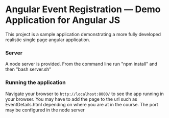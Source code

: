 # Angular Event Registration — Demo Application for Angular JS

This project is a sample application demonstrating a more fully developed realistic single page
angular application.

### Server

A node server is provided. From the command line run "npm install" and then "bash server.sh"

### Running the application

Navigate your browser to `http://localhost:8000/` to see the app running in your browser. You may have to add the page to the url such as EventDetails.html depending on where you are at in the course. The port may be configured in the node server
